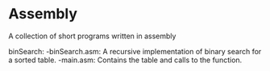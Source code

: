 # Assembly
A collection of short programs written in assembly

binSearch: -binSearch.asm: A recursive implementation of binary search for a sorted table. -main.asm: Contains the table and calls to the function.
